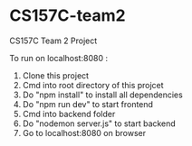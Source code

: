 # CS157C-team2
CS157C Team 2 Project

To run on localhost:8080 :

1. Clone this project
2. Cmd into root directory of this projcet
3. Do "npm install" to install all dependencies
4. Do "npm run dev" to start frontend
5. Cmd into backend folder
6. Do "nodemon server.js" to start backend
7. Go to localhost:8080 on browser
